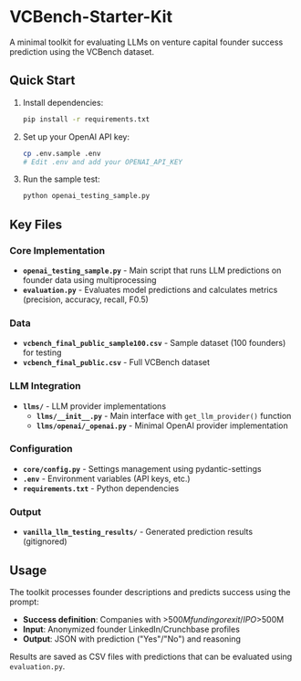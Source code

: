 # VCBench-Starter-Kit

A minimal toolkit for evaluating LLMs on venture capital founder success prediction using the VCBench dataset.

## Quick Start

1. Install dependencies:
   ```bash
   pip install -r requirements.txt
   ```

2. Set up your OpenAI API key:
   ```bash
   cp .env.sample .env
   # Edit .env and add your OPENAI_API_KEY
   ```

3. Run the sample test:
   ```bash
   python openai_testing_sample.py
   ```

## Key Files

### Core Implementation
- **`openai_testing_sample.py`** - Main script that runs LLM predictions on founder data using multiprocessing
- **`evaluation.py`** - Evaluates model predictions and calculates metrics (precision, accuracy, recall, F0.5)

### Data
- **`vcbench_final_public_sample100.csv`** - Sample dataset (100 founders) for testing
- **`vcbench_final_public.csv`** - Full VCBench dataset

### LLM Integration
- **`llms/`** - LLM provider implementations
  - **`llms/__init__.py`** - Main interface with `get_llm_provider()` function
  - **`llms/openai/_openai.py`** - Minimal OpenAI provider implementation

### Configuration
- **`core/config.py`** - Settings management using pydantic-settings
- **`.env`** - Environment variables (API keys, etc.)
- **`requirements.txt`** - Python dependencies

### Output
- **`vanilla_llm_testing_results/`** - Generated prediction results (gitignored)

## Usage

The toolkit processes founder descriptions and predicts success using the prompt:
- **Success definition**: Companies with >$500M funding or exit/IPO >$500M
- **Input**: Anonymized founder LinkedIn/Crunchbase profiles  
- **Output**: JSON with prediction ("Yes"/"No") and reasoning

Results are saved as CSV files with predictions that can be evaluated using `evaluation.py`.